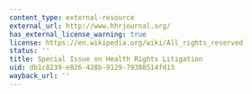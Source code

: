 ```yaml
---
content_type: external-resource
external_url: http://www.hhrjournal.org/
has_external_license_warning: true
license: https://en.wikipedia.org/wiki/All_rights_reserved
status: ''
title: Special Issue on Health Rights Litigation
uid: db1c8239-e826-428b-9129-79388514fd13
wayback_url: ''
---
```

